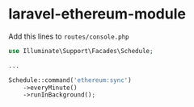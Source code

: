 # laravel-ethereum-module

Add this lines to `routes/console.php`
```php
use Illuminate\Support\Facades\Schedule;

...

Schedule::command('ethereum:sync')
    ->everyMinute()
    ->runInBackground();
```